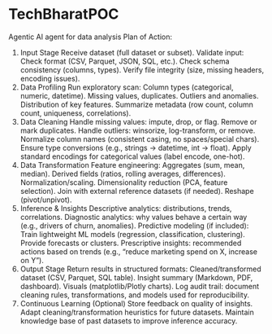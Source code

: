 # TechBharatPOC
Agentic AI agent for data analysis
Plan of Action:
1. Input Stage
  Receive dataset (full dataset or subset).
  Validate input:
    Check format (CSV, Parquet, JSON, SQL, etc.).
    Check schema consistency (columns, types).
    Verify file integrity (size, missing headers, encoding issues).
2. Data Profiling
  Run exploratory scan:
    Column types (categorical, numeric, datetime).
    Missing values, duplicates.
    Outliers and anomalies.
  Distribution of key features.
  Summarize metadata (row count, column count, uniqueness, correlations).
3. Data Cleaning
  Handle missing values: impute, drop, or flag.
  Remove or mark duplicates.
  Handle outliers: winsorize, log-transform, or remove.
  Normalize column names (consistent casing, no spaces/special chars).
  Ensure type conversions (e.g., strings → datetime, int → float).
  Apply standard encodings for categorical values (label encode, one-hot).
4. Data Transformation
  Feature engineering:
    Aggregates (sum, mean, median).
    Derived fields (ratios, rolling averages, differences).
    Normalization/scaling.
    Dimensionality reduction (PCA, feature selection).
    Join with external reference datasets (if needed).
    Reshape (pivot/unpivot).
5. Inference & Insights
    Descriptive analytics: distributions, trends, correlations.
    Diagnostic analytics: why values behave a certain way (e.g., drivers of churn, anomalies).
    Predictive modeling (if included):
    Train lightweight ML models (regression, classification, clustering).
    Provide forecasts or clusters.
    Prescriptive insights: recommended actions based on trends (e.g., “reduce marketing spend on X, increase on Y”).
6. Output Stage
    Return results in structured formats:
    Cleaned/transformed dataset (CSV, Parquet, SQL table).
    Insight summary (Markdown, PDF, dashboard).
    Visuals (matplotlib/Plotly charts).
    Log audit trail: document cleaning rules, transformations, and models used for reproducibility.
7. Continuous Learning (Optional)
    Store feedback on quality of insights.
    Adapt cleaning/transformation heuristics for future datasets.
    Maintain knowledge base of past datasets to improve inference accuracy.
